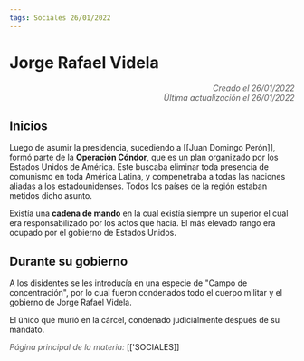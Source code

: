 ```yaml
---
tags: Sociales 26/01/2022
---
```


# Jorge Rafael Videla
<div style="text-align: right; opacity: 0.7; font-style: italic;">Creado el 26/01/2022</div>
<div style="text-align: right; opacity: 0.7; font-style: italic;">Última actualización el 26/01/2022</div>

## Inicios

Luego de asumir la presidencia, sucediendo a [[Juan Domingo Perón]], formó parte de la **Operación Cóndor**, que es un plan organizado por los Estados Unidos de América.
Este buscaba eliminar toda presencia de comunismo en toda América Latina, y compenetraba a todas las naciones aliadas a los estadounidenses. Todos los países de la región estaban metidos dicho asunto.

Existía una **cadena de mando** en la cual existía siempre un superior el cual era responsabilizado por los actos que hacía. El más elevado rango era ocupado por el gobierno de Estados Unidos.

## Durante su gobierno

A los disidentes se les introducía en una especie de "Campo de concentración", por lo cual fueron condenados todo el cuerpo militar y el gobierno de Jorge Rafael Videla.

El único que murió en la cárcel, condenado judicialmente después de su mandato.

<span style="opacity: 0.7; font-style: italic;">Página principal de la materia:</span> [['SOCIALES]]